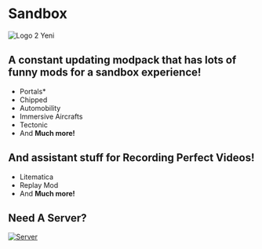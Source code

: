 # Sandbox

![Logo 2 Yeni](https://github.com/yunus-cakir/Sandbox/assets/83448525/867fd879-37e1-484f-9060-f642a8766f28)

## A constant updating modpack that has lots of funny mods for a sandbox experience!
- Portals*
- Chipped
- Automobility
- Immersive Aircrafts
- Tectonic
- And **Much more!**

## And assistant stuff for Recording Perfect Videos!
- Litematica
- Replay Mod
- And **Much more!**

## Need A Server?

[![Server](https://cdn.discordapp.com/attachments/1067121218198716547/1067204390819217509/Everside.png)](https://billing.kinetichosting.net/aff.php?aff=79)
